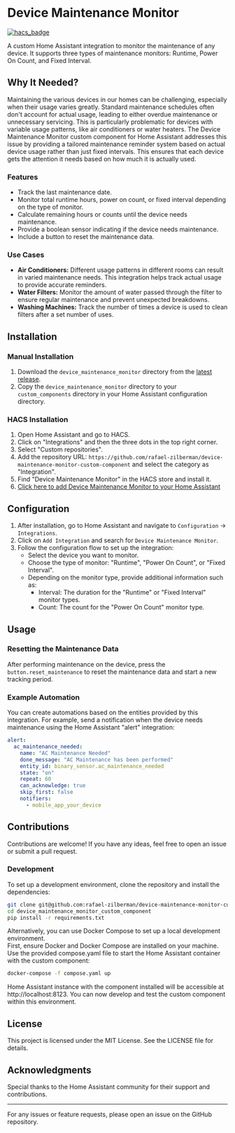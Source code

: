 # Device Maintenance Monitor

[![hacs_badge](https://img.shields.io/badge/HACS-Custom-41BDF5.svg)](https://hacs.xyz/docs/faq/custom_repositories)

A custom Home Assistant integration to monitor the maintenance of any device. It supports three types of maintenance monitors: Runtime, Power On Count, and Fixed Interval.

## Why It Needed?
Maintaining the various devices in our homes can be challenging, especially when their usage varies greatly. 
Standard maintenance schedules often don't account for actual usage, leading to either overdue maintenance or unnecessary servicing. 
This is particularly problematic for devices with variable usage patterns, like air conditioners or water heaters. 
The Device Maintenance Monitor custom component for Home Assistant addresses this issue by providing a tailored maintenance reminder system based on actual device usage rather than just fixed intervals. 
This ensures that each device gets the attention it needs based on how much it is actually used.

### Features

- Track the last maintenance date.
- Monitor total runtime hours, power on count, or fixed interval depending on the type of monitor.
- Calculate remaining hours or counts until the device needs maintenance.
- Provide a boolean sensor indicating if the device needs maintenance.
- Include a button to reset the maintenance data.

### Use Cases

- **Air Conditioners:** Different usage patterns in different rooms can result in varied maintenance needs. This integration helps track actual usage to provide accurate reminders.
- **Water Filters:** Monitor the amount of water passed through the filter to ensure regular maintenance and prevent unexpected breakdowns.
- **Washing Machines:** Track the number of times a device is used to clean filters after a set number of uses.


## Installation

### Manual Installation

1. Download the `device_maintenance_monitor` directory from the [latest release](https://github.com/rafael-zilberman/device-maintenance-monitor-custom-component/releases/latest).
2. Copy the `device_maintenance_monitor` directory to your `custom_components` directory in your Home Assistant configuration directory.

### HACS Installation

1. Open Home Assistant and go to HACS.
2. Click on "Integrations" and then the three dots in the top right corner.
3. Select "Custom repositories".
4. Add the repository URL: `https://github.com/rafael-zilberman/device-maintenance-monitor-custom-component` and select the category as "Integration".
5. Find "Device Maintenance Monitor" in the HACS store and install it.
6. [Click here to add Device Maintenance Monitor to your Home Assistant](https://my.home-assistant.io/redirect/config_flow_start/?domain=device_maintenance_monitor)

## Configuration

1. After installation, go to Home Assistant and navigate to `Configuration` -> `Integrations`.
2. Click on `Add Integration` and search for `Device Maintenance Monitor`.
3. Follow the configuration flow to set up the integration:
    - Select the device you want to monitor.
    - Choose the type of monitor: "Runtime", "Power On Count", or "Fixed Interval".
    - Depending on the monitor type, provide additional information such as:
      - Interval: The duration for the "Runtime" or "Fixed Interval" monitor types.
      - Count: The count for the "Power On Count" monitor type.

## Usage

### Resetting the Maintenance Data

After performing maintenance on the device, press the `button.reset_maintenance` to reset the maintenance data and start a new tracking period.

### Example Automation

You can create automations based on the entities provided by this integration. For example, send a notification when the device needs maintenance using the Home Assistant "alert" integration:

```yaml
alert:
  ac_maintenance_needed:
    name: "AC Maintenance Needed"
    done_message: "AC Maintenance has been performed"
    entity_id: binary_sensor.ac_maintenance_needed
    state: "on"
    repeat: 60
    can_acknowledge: true
    skip_first: false
    notifiers:
      - mobile_app_your_device
```

## Contributions
Contributions are welcome! If you have any ideas, feel free to open an issue or submit a pull request.

### Development

To set up a development environment, clone the repository and install the dependencies:
    
 ```bash
git clone git@github.com:rafael-zilberman/device-maintenance-monitor-custom-component.git
cd device_maintenance_monitor_custom_component
pip install -r requirements.txt
 ```

Alternatively, you can use Docker Compose to set up a local development environment.   
First, ensure Docker and Docker Compose are installed on your machine.  
Use the provided compose.yaml file to start the Home Assistant container with the custom component:  
```bash
docker-compose -f compose.yaml up
```
Home Assistant instance with the component installed will be accessible at http://localhost:8123. You can now develop and test the custom component within this environment.

## License
This project is licensed under the MIT License. See the LICENSE file for details.

## Acknowledgments
Special thanks to the Home Assistant community for their support and contributions.

---

For any issues or feature requests, please open an issue on the GitHub repository.
